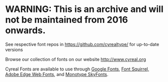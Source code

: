 # WARNING: This is an archive and will not be maintained from 2016 onwards. 

See respective font repos in <https://github.com/cyrealtype/> for up-to-date versions

Browse our collection of fonts on our website http://www.cyreal.org

Cyreal Fonts are available to use through 
<a href="http://google.com/webfonts">Google Fonts</a>, <a href="http://www.fontsquirrel.com/foundry/Cyreal">Font Squirrel, <a href="https://edgewebfonts.adobe.com/fonts#/?nameFilter=lora">Adobe Edge Web Fonts</a>, and <a href="http://www.fonts.com/web-fonts/google">Monotype SkyFonts</a>.
